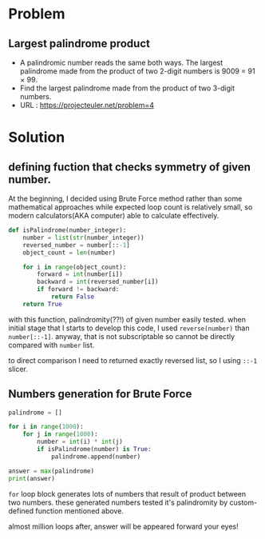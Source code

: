 # Problem
## Largest palindrome product
- A palindromic number reads the same both ways. The largest palindrome made from the product of two 2-digit numbers is 9009 = 91 × 99.
- Find the largest palindrome made from the product of two 3-digit numbers.
- URL : https://projecteuler.net/problem=4
# Solution
## defining fuction that checks symmetry of given number.
At the beginning, I decided using Brute Force method rather than some mathematical approaches while expected loop count is relatively small, so modern calculators(AKA computer) able to calculate effectively.

```python
def isPalindrome(number_integer):
    number = list(str(number_integer))
    reversed_number = number[::-1]
    object_count = len(number)

    for i in range(object_count):
        forward = int(number[i])
        backward = int(reversed_number[i])
        if forward != backward:
            return False
    return True
```
with this function, palindromity(??!) of given number easily tested. when initial stage that I starts to develop this code, I used `reverse(number)` than `number[::-1]`. anyway, that is not subscriptable so cannot be directly compared with `number` list.

to direct comparison I need to returned exactly reversed list, so I using `::-1` slicer. 

## Numbers generation for Brute Force
```python
palindrome = []

for i in range(1000):
    for j in range(1000):
        number = int(i) * int(j)
        if isPalindrome(number) is True:
            palindrome.append(number)

answer = max(palindrome)
print(answer)
```
`for` loop block generates lots of numbers that result of product between two numbers. these generated numbers tested it's palindromity by custom-defined function mentioned above.

almost million loops after, answer will be appeared forward your eyes!
